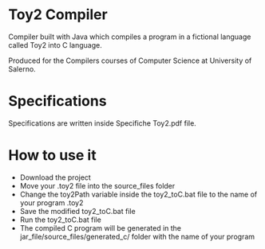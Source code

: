 # Toy2 Compiler
Compiler built with Java which compiles a program in a fictional language called Toy2 into C language.

Produced for the Compilers courses of Computer Science at University of Salerno.

# Specifications
Specifications are written inside Specifiche Toy2.pdf file.

# How to use it
* Download the project
* Move your .toy2 file into the source_files folder
* Change the toy2Path variable inside the toy2_toC.bat file to the name of your program .toy2
* Save the modified toy2_toC.bat file
* Run the toy2_toC.bat file
* The compiled C program will be generated in the jar_file/source_files/generated_c/ folder with the name of your program
